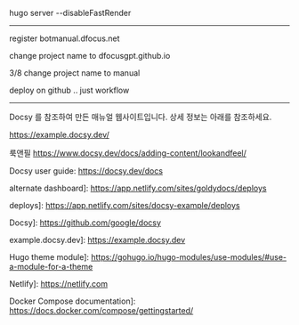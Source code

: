 

hugo server --disableFastRender

------------------------------------------

register botmanual.dfocus.net 

change project name to dfocusgpt.github.io

3/8 change project name to manual

deploy on github .. just workflow 

---------------------------------------------
Docsy 를 참조하여 만든 매뉴얼 웹사이트입니다. 상세 정보는 아래를 참조하세요.

https://example.docsy.dev/

룩앤필 https://www.docsy.dev/docs/adding-content/lookandfeel/

Docsy user guide: https://docsy.dev/docs

alternate dashboard]: https://app.netlify.com/sites/goldydocs/deploys

deploys]: https://app.netlify.com/sites/docsy-example/deploys

Docsy]: https://github.com/google/docsy

example.docsy.dev]: https://example.docsy.dev

Hugo theme module]: https://gohugo.io/hugo-modules/use-modules/#use-a-module-for-a-theme

Netlify]: https://netlify.com

Docker Compose documentation]: https://docs.docker.com/compose/gettingstarted/

